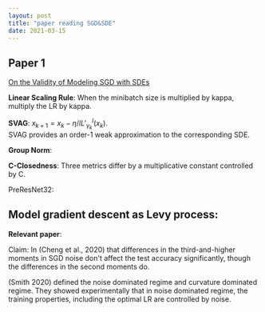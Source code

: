 ```yaml
---
layout: post
title: "paper reading SGD&SDE"
date: 2021-03-15
---
```


## Paper 1
[On the Validity of Modeling SGD with SDEs](https://arxiv.org/abs/2102.12470)

**Linear Scaling Rule**: When the minibatch size is multiplied by kappa, multiply the LR by kappa. 

**SVAG**: $x_{k+1} = x_k - \eta / l L'^l_{\gamma_k} (x_k).$<br>
SVAG provides an order-1 weak approximation to the corresponding SDE. 

**Group Norm**:

**C-Closedness**: Three metrics differ by a multiplicative constant controlled by C. 

PreResNet32: 

## Model gradient descent as Levy process:

**Relevant paper**:

Claim: In (Cheng et al., 2020) that differences in the third-and-higher moments in SGD noise don't affect the test accuracy significantly, though the differences in the second moments do.

(Smith 2020) defined the noise dominated regime and curvature dominated regime. They showed experimentally that in noise dominated regime, the training properties, including the optimal LR are controlled by noise. 

